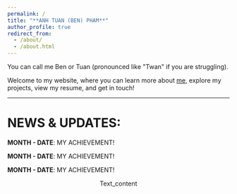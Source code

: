 ```yaml
---
permalink: /
title: "**ANH TUAN (BEN) PHAM**"
author_profile: true
redirect_from: 
  - /about/
  - /about.html
---
```


You can call me Ben or Tuan (pronounced like "Twan" if you are struggling).

Welcome to my website, where you can learn more about [me](https://patuan07.github.io/aboutme/), explore my projects, view my resume, and get in touch!

------

NEWS & UPDATES:
======
  **MONTH - DATE**: MY ACHIEVEMENT!  
  
  **MONTH - DATE**: MY ACHIEVEMENT!  
  
  **MONTH - DATE**: MY ACHIEVEMENT!  

<p style="text-align:center;">Text_content</p>
